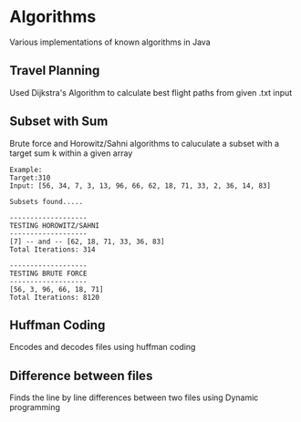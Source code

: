 # Algorithms
Various implementations of known algorithms in Java

## Travel Planning
Used Dijkstra's Algorithm to calculate best flight paths from given .txt input

## Subset with Sum
Brute force and Horowitz/Sahni algorithms to caluculate a subset with a target sum k within a given array

```
Example:
Target:310
Input: [56, 34, 7, 3, 13, 96, 66, 62, 18, 71, 33, 2, 36, 14, 83]

Subsets found..... 

-------------------
TESTING HOROWITZ/SAHNI
-------------------
[7] -- and -- [62, 18, 71, 33, 36, 83]
Total Iterations: 314

-------------------
TESTING BRUTE FORCE
-------------------
[56, 3, 96, 66, 18, 71]
Total Iterations: 8120
```

## Huffman Coding
Encodes and decodes files using huffman coding

## Difference between files
Finds the line by line differences between two files using Dynamic programming
